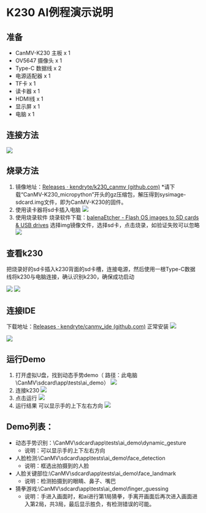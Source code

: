 # K230 AI例程演示说明
## 准备

- CanMV-K230 主板 x 1
- OV5647 摄像头 x 1
- Type-C 数据线 x 2
- 电源适配器 x 1
- TF卡 x 1
- 读卡器 x 1
- HDMI线 x 1
- 显示屏 x 1
- 电脑 x 1
## 连接方法

![](../../images/k230_12.png)
## 烧录方法

1. 镜像地址：[Releases · kendryte/k230_canmv (github.com)](https://github.com/kendryte/k230_canmv/releases)
*请下载“CanMV-K230_micropython”开头的gz压缩包，解压得到sysimage-sdcard.img文件，即为CanMV-K230的固件。
2. 使用读卡器将sd卡插入电脑
![](../../images/k230_13.png)
3. 使用烧录软件
烧录软件下载：[balenaEtcher - Flash OS images to SD cards & USB drives](https://etcher.balena.io/)
选择img镜像文件，选择sd卡，点击烧录，如验证失败可以忽略
![](../../images/k230_2.png)
## 查看k230
把烧录好的sd卡插入k230背面的sd卡槽，连接电源，然后使用一根Type-C数据线将k230与电脑连接，确认识别k230，确保成功启动

![](../../images/k230_3.png)
![](../../images/k230_4.png)

## 连接IDE

下载地址：[Releases · kendryte/canmv_ide (github.com)](https://github.com/kendryte/canmv_ide/releases)
正常安装
![](../../images/k230_5.png)

![](../../images/k230_8.png)
## 运行Demo

1. 打开虚拟U盘，找到动态手势demo（ 路径：此电脑\CanMV\sdcard\app\tests\ai_demo）
![](../../images/k230_15.png)
2. 连接k230
![](../../images/k230_16.png)
3. 点击运行
![](../../images/k230_17.png)
4. 运行结果
可以显示手的上下左右方向
![](../../images/k230_18.png)
## Demo列表：
- 动态手势识别：\CanMV\sdcard\app\tests\ai_demo\dynamic_gesture
  - 说明：可以显示手的上下左右方向
- 人脸检测:\CanMV\sdcard\app\tests\ai_demo\face_detection
  - 说明：框选出拍摄到的人脸
- 人脸关键部位:\CanMV\sdcard\app\tests\ai_demo\face_landmark
  - 说明：检测拍摄到的眼睛、鼻子、嘴巴
- 猜拳游戏:\CanMV\sdcard\app\tests\ai_demo\finger_guessing
  - 说明：手进入画面时，和ai进行第1局猜拳，手离开画面后再次进入画面进入第2局，共3局，最后显示胜负，有检测错误的可能。

